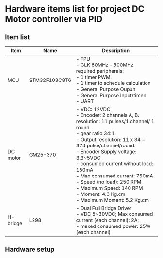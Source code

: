# Hardware items list for project DC Motor controller via PID 

## Item list 

| Item| Name  | Description |  
| ----- | -------- | ----- |
| MCU | STM32F103C8T6| - FPU <br> - CLK 80MHz – 500MHz  <br> required peripherals:<br> - 1 timer PWM.<br> - 1 timer to schedule calculation <br> - General Purpose Oupun <br> - General Purpose Input/timen <br> - UART |
| DC motor | GM25-370| - VDC: 12VDC <br> - Encoder: 2 channels A, B. resolution: 11 pulses/1 channel/ 1 round. <br> - gear ratio 34:1. <br> - Output resolution: 11 x 34 = 374 pulse/channel/round. <br> - Encoder Supply voltage: 3.3~5VDC <br> - consumed current without load: 150mA <br> - Max consumed current: 750mA <br> - Speed (no load): 250 RPM  <br> - Maximum Speed: 140 RPM <br> - Moment: 4.3 Kg.cm <br> - Maximum Moment: 5.2 Kg.cm|
| H-bridge | L298 |- Dual Full Bridge Driver <br> - VDC 5~30VDC; Max consumed current (each channel): 2A; <br> - maxed consumed power: 25W (each channel)|

## Hardware setup
